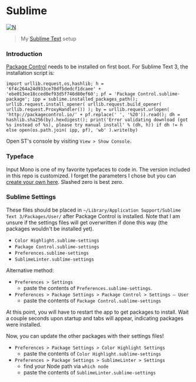 # Sublime

[![N](https://img.shields.io/badge/%F0%9F%91%8D%F0%9F%8F%BE-NetOperatorWibby/Sublime-07d0eb.svg?style=flat-square)](https://code.webb.page/NetOperatorWibby/Sublime)
> My [Sublime Text](https://www.sublimetext.com) setup



### Introduction

[Package Control](https://packagecontrol.io/installation) needs to be installed on first boot. For Sublime Text 3, the installation script is:

```
import urllib.request,os,hashlib; h = '6f4c264a24d933ce70df5dedcf1dcaee' + 'ebe013ee18cced0ef93d5f746d80ef60'; pf = 'Package Control.sublime-package'; ipp = sublime.installed_packages_path(); urllib.request.install_opener( urllib.request.build_opener( urllib.request.ProxyHandler()) ); by = urllib.request.urlopen( 'http://packagecontrol.io/' + pf.replace(' ', '%20')).read(); dh = hashlib.sha256(by).hexdigest(); print('Error validating download (got %s instead of %s), please try manual install' % (dh, h)) if dh != h else open(os.path.join( ipp, pf), 'wb' ).write(by)
```

Open ST's console by visiting `View > Show Console`.



### Typeface

Input Mono is one of my favorite typefaces to code in. The version included in this repo is customized. I forget the parameters I chose but you can [create your own here](http://input.fontbureau.com/preview). Slashed zero is best zero.



### Sublime Settings

These files should be placed in `~/Library/Application Support/Sublime Text 3/Packages/User/` after Package Control is installed. Note that I am unsure if the settings files will get overwritten if done this way (the packages wouldn't be installed yet).

- `Color Highlight.sublime-settings`
- `Package Control.sublime-settings`
- `Preferences.sublime-settings`
- `SublimeLinter.sublime-settings`

Alternative method:

- `Preferences > Settings`
  - paste the contents of `Preferences.sublime-settings`.
- `Preferences > Package Settings > Package Control > Settings — User`
  - paste the contents of `Package Control.sublime-settings`

At this point, you will have to restart the app to get packages to install. Wait a couple seconds upon startup and tabs will appear, indicating packages were installed.

Now, you can update the other packages with their settings files!
- `Preferences > Package Settings > Color Highlight Settings`
  - paste the contents of `Color Highlight.sublime-settings`
- `Preferences > Package Settings > SublimeLinter > Settings`
  - find your Node path via `which node`
  - paste the contents of `SublimeLinter.sublime-settings`
